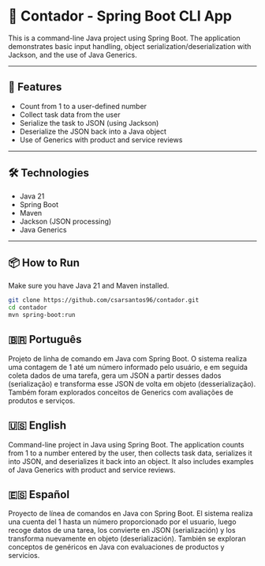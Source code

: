 # 🧮 Contador - Spring Boot CLI App

This is a command-line Java project using Spring Boot. The application demonstrates basic input handling, object serialization/deserialization with Jackson, and the use of Java Generics.

---

## 🚀 Features

- Count from 1 to a user-defined number
- Collect task data from the user
- Serialize the task to JSON (using Jackson)
- Deserialize the JSON back into a Java object
- Use of Generics with product and service reviews

---

## 🛠️ Technologies

- Java 21
- Spring Boot
- Maven
- Jackson (JSON processing)
- Java Generics

---

## 📦 How to Run

Make sure you have Java 21 and Maven installed.

```bash
git clone https://github.com/csarsantos96/contador.git
cd contador
mvn spring-boot:run
```

## 🇧🇷 Português
Projeto de linha de comando em Java com Spring Boot. O sistema realiza uma contagem de 1 até um número informado pelo usuário, e em seguida coleta dados de uma tarefa, gera um JSON a partir desses dados (serialização) e transforma esse JSON de volta em objeto (desserialização). Também foram explorados conceitos de Generics com avaliações de produtos e serviços. 

## 🇺🇸 English
Command-line project in Java using Spring Boot. The application counts from 1 to a number entered by the user, then collects task data, serializes it into JSON, and deserializes it back into an object. It also includes examples of Java Generics with product and service reviews.

## 🇪🇸 Español
Proyecto de línea de comandos en Java con Spring Boot. El sistema realiza una cuenta del 1 hasta un número proporcionado por el usuario, luego recoge datos de una tarea, los convierte en JSON (serialización) y los transforma nuevamente en objeto (deserialización). También se exploran conceptos de genéricos en Java con evaluaciones de productos y servicios.
